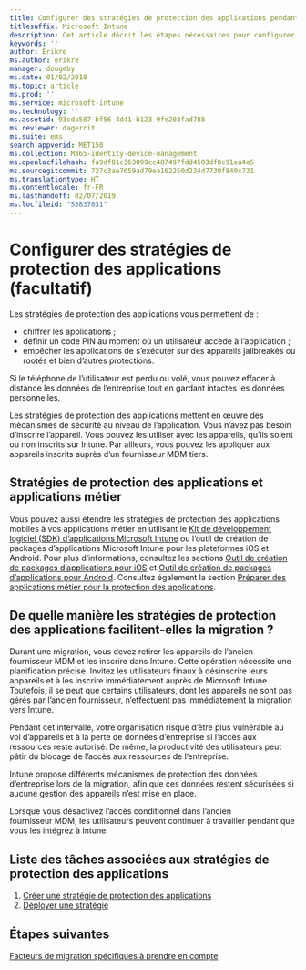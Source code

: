 ```yaml
---
title: Configurer des stratégies de protection des applications pendant une migration Intune
titlesuffix: Microsoft Intune
description: Cet article décrit les étapes nécessaires pour configurer des stratégies de protection des applications pendant une migration Microsoft Intune.
keywords: ''
author: Erikre
ms.author: erikre
manager: dougeby
ms.date: 01/02/2018
ms.topic: article
ms.prod: ''
ms.service: microsoft-intune
ms.technology: ''
ms.assetid: 93cda587-bf56-4d41-b123-9fe203fad788
ms.reviewer: dagerrit
ms.suite: ems
search.appverid: MET150
ms.collection: M365-identity-device-management
ms.openlocfilehash: fa9df81c363099cc487497fdd4503df8c91ea4a5
ms.sourcegitcommit: 727c3ae7659ad79ea162250d234d7730f840c731
ms.translationtype: HT
ms.contentlocale: fr-FR
ms.lasthandoff: 02/07/2019
ms.locfileid: "55837031"
---
```

# <a name="configure-app-protection-policies-optional"></a>Configurer des stratégies de protection des applications (facultatif)


Les stratégies de protection des applications vous permettent de :
* chiffrer les applications ;
* définir un code PIN au moment où un utilisateur accède à l’application ;
* empêcher les applications de s’exécuter sur des appareils jailbreakés ou rootés et bien d’autres protections.

Si le téléphone de l’utilisateur est perdu ou volé, vous pouvez effacer à distance les données de l’entreprise tout en gardant intactes les données personnelles.

Les stratégies de protection des applications mettent en œuvre des mécanismes de sécurité au niveau de l’application. Vous n’avez pas besoin d’inscrire l’appareil. Vous pouvez les utiliser avec les appareils, qu’ils soient ou non inscrits sur Intune. Par ailleurs, vous pouvez les appliquer aux appareils inscrits auprès d’un fournisseur MDM tiers.

## <a name="app-protection-policies-with-lob-apps"></a>Stratégies de protection des applications et applications métier

Vous pouvez aussi étendre les stratégies de protection des applications mobiles à vos applications métier en utilisant le [Kit de développement logiciel (SDK) d’applications Microsoft Intune](app-sdk-get-started.md) ou l’outil de création de packages d’applications Microsoft Intune pour les plateformes iOS et Android. Pour plus d’informations, consultez les sections [Outil de création de packages d’applications pour iOS](app-wrapper-prepare-ios.md) et [Outil de création de packages d’applications pour Android](app-wrapper-prepare-android.md). Consultez également la section [Préparer des applications métier pour la protection des applications](apps-prepare-mobile-application-management.md).

## <a name="how-do-app-protection-policies-help-during-migration"></a>De quelle manière les stratégies de protection des applications facilitent-elles la migration ?

Durant une migration, vous devez retirer les appareils de l’ancien fournisseur MDM et les inscrire dans Intune. Cette opération nécessite une planification précise. Invitez les utilisateurs finaux à désinscrire leurs appareils et à les inscrire immédiatement auprès de Microsoft Intune. Toutefois, il se peut que certains utilisateurs, dont les appareils ne sont pas gérés par l’ancien fournisseur, n’effectuent pas immédiatement la migration vers Intune.

Pendant cet intervalle, votre organisation risque d’être plus vulnérable au vol d’appareils et à la perte de données d’entreprise si l’accès aux ressources reste autorisé. De même, la productivité des utilisateurs peut pâtir du blocage de l’accès aux ressources de l’entreprise.

Intune propose différents mécanismes de protection des données d’entreprise lors de la migration, afin que ces données restent sécurisées si aucune gestion des appareils n’est mise en place.

Lorsque vous désactivez l’accès conditionnel dans l’ancien fournisseur MDM, les utilisateurs peuvent continuer à travailler pendant que vous les intégrez à Intune.

## <a name="task-list-for-app-protection-policies"></a>Liste des tâches associées aux stratégies de protection des applications

1. [Créer une stratégie de protection des applications](app-protection-policies.md#create-an-app-protection-policy)
2. [Déployer une stratégie](app-protection-policies.md#deploy-a-policy-to-users)


## <a name="next-steps"></a>Étapes suivantes

[Facteurs de migration spécifiques à prendre en compte](migration-guide-considerations.md)
